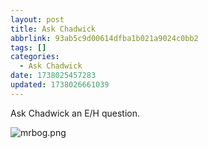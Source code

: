 ```yaml
---
layout: post
title: Ask Chadwick
abbrlink: 93ab5c9d00614dfba1b021a9024c0bb2
tags: []
categories:
  - Ask Chadwick
date: 1738025457283
updated: 1738026661039
---
```


Ask Chadwick an E/H question.

![mrbog.png](/resources/c3aa2371cdb7449eb9ea30d6687a9284.png)
